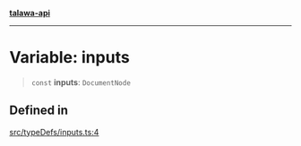 [**talawa-api**](../../../README.md)

***

# Variable: inputs

> `const` **inputs**: `DocumentNode`

## Defined in

[src/typeDefs/inputs.ts:4](https://github.com/Suyash878/talawa-api/blob/b5a9d8b4a1ea678a3d6f5b710b3721f91a3052fc/src/typeDefs/inputs.ts#L4)
